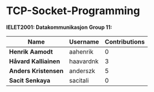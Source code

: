 # TCP-Socket-Programming

**IELET2001: Datakommunikasjon**
**Group 11:**


| Name  | Username |  Contributions |
| ------------- | ------------- |  ------------- |
| **Henrik Aamodt**  | aahenrik  |  0 |
| **Håvard Kalliainen**  | haavardnk  |  3 |
| **Anders Kristensen**  | anderszk  |  5 |
| **Sacit Senkaya**  | sacitali  |  0 |

